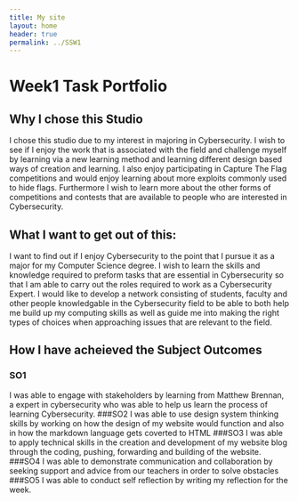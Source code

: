 ```yaml
---
title: My site
layout: home
header: true
permalink: ../SSW1
---
```


# Week1 Task Portfolio

## Why I chose this Studio
I chose this studio due to my interest in majoring in Cybersecurity. I wish to see if I enjoy the work that is associated with the field and challenge myself by learning via a new learning method and learning different design based ways of creation and learning. I also enjoy participating in Capture The Flag competitions and would enjoy learning about more exploits commonly used to hide flags. Furthermore I wish to learn more about the other forms of competitions and contests that are available to people who are interested in Cybersecurity.

## What I want to get out of this:
I want to find out if I enjoy Cybersecurity to the point that I pursue it as a major for my Computer Science degree. I wish to learn the skills and knowledge required to preform tasks that are essential in Cybersecurity so that I am able to carry out the roles required to work as a Cybersecurity Expert. I would like to develop a network consisting of  students, faculty and other people knowledgable in the Cybersecurity field to be able to both help me build up my computing skills as well as guide me into making the right types of choices when approaching issues that are relevant to the field. 

## How I have acheieved the Subject Outcomes
### SO1
I was able to engage with stakeholders by learning from Matthew Brennan, a expert in cybersecurity who was able to help us learn the process of learning Cybersecurity.
###SO2
I was able to use design system thinking skills by working on how the design of my website would function and also in how the markdown language gets coverted to HTML
###SO3
I was able to apply technical skills in the creation and development of my website blog through the coding, pushing, forwarding and building of the website.	
###SO4
I was able to demonstrate communication and collaboration by seeking support and advice from our teachers in order to solve obstacles
###SO5
I was able to conduct self reflection by writing my reflection for the week.